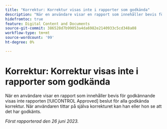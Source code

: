 ```yaml
---
title: "Korrektur: Korrektur visas inte i rapporter som godkända"
description: "När en användare visar en rapport som innehåller bevis för godkännande visar rapporten inte det godkända beslutet för alla godkända korrektur. När användaren tittar på själva beviset kan han eller hon se att det har godkänts."
hidefromtoc: true
feature: Digital Content and Documents
source-git-commit: 386528d7b99053a4da6982e2140933c5cd348a08
workflow-type: tm+mt
source-wordcount: '99'
ht-degree: 0%

---
```



# Korrektur: Korrektur visas inte i rapporter som godkända

När en användare visar en rapport som innehåller bevis för godkännande visas inte rapporten [!UICONTROL Approved] beslut för alla godkända korrektur. När användaren tittar på själva korrekturet kan han eller hon se att det har godkänts.

_Först rapporterad den 26 juni 2023._
